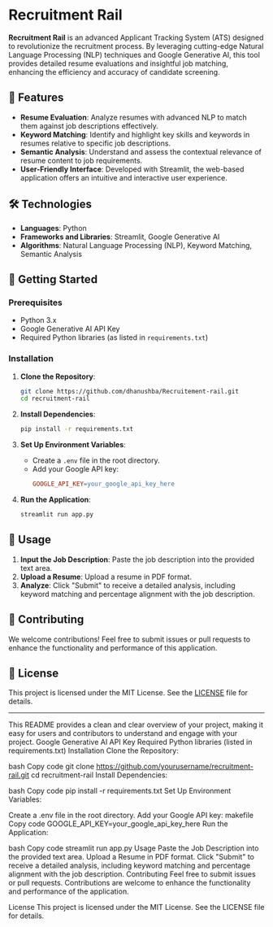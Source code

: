 
# Recruitment Rail

**Recruitment Rail** is an advanced Applicant Tracking System (ATS) designed to revolutionize the recruitment process. By leveraging cutting-edge Natural Language Processing (NLP) techniques and Google Generative AI, this tool provides detailed resume evaluations and insightful job matching, enhancing the efficiency and accuracy of candidate screening.

## 🌟 Features

- **Resume Evaluation**: Analyze resumes with advanced NLP to match them against job descriptions effectively.
- **Keyword Matching**: Identify and highlight key skills and keywords in resumes relative to specific job descriptions.
- **Semantic Analysis**: Understand and assess the contextual relevance of resume content to job requirements.
- **User-Friendly Interface**: Developed with Streamlit, the web-based application offers an intuitive and interactive user experience.

## 🛠️ Technologies

- **Languages**: Python
- **Frameworks and Libraries**: Streamlit, Google Generative AI
- **Algorithms**: Natural Language Processing (NLP), Keyword Matching, Semantic Analysis

## 🚀 Getting Started

### Prerequisites

- Python 3.x
- Google Generative AI API Key
- Required Python libraries (as listed in `requirements.txt`)

### Installation

1. **Clone the Repository**:
   ```bash
   git clone https://github.com/dhanushba/Recruitement-rail.git
   cd recruitment-rail
   ```

2. **Install Dependencies**:
   ```bash
   pip install -r requirements.txt
   ```

3. **Set Up Environment Variables**:
   - Create a `.env` file in the root directory.
   - Add your Google API key:
     ```makefile
     GOOGLE_API_KEY=your_google_api_key_here
     ```

4. **Run the Application**:
   ```bash
   streamlit run app.py
   ```

## 🎯 Usage

1. **Input the Job Description**: Paste the job description into the provided text area.
2. **Upload a Resume**: Upload a resume in PDF format.
3. **Analyze**: Click "Submit" to receive a detailed analysis, including keyword matching and percentage alignment with the job description.

## 🤝 Contributing

We welcome contributions! Feel free to submit issues or pull requests to enhance the functionality and performance of this application.

## 📄 License

This project is licensed under the MIT License. See the [LICENSE](LICENSE) file for details.

---

This README provides a clean and clear overview of your project, making it easy for users and contributors to understand and engage with your project.
Google Generative AI API Key
Required Python libraries (listed in requirements.txt)
Installation
Clone the Repository:

bash
Copy code
git clone https://github.com/yourusername/recruitment-rail.git
cd recruitment-rail
Install Dependencies:

bash
Copy code
pip install -r requirements.txt
Set Up Environment Variables:

Create a .env file in the root directory.
Add your Google API key:
makefile
Copy code
GOOGLE_API_KEY=your_google_api_key_here
Run the Application:

bash
Copy code
streamlit run app.py
Usage
Paste the Job Description into the provided text area.
Upload a Resume in PDF format.
Click "Submit" to receive a detailed analysis, including keyword matching and percentage alignment with the job description.
Contributing
Feel free to submit issues or pull requests. Contributions are welcome to enhance the functionality and performance of the application.

License
This project is licensed under the MIT License. See the LICENSE file for details.
